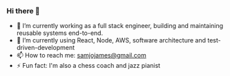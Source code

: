 ### Hi there 👋

- 🔭 I’m currently working as a full stack engineer, building and maintaining reusable systems end-to-end.
- 🌱 I’m currently using React, Node, AWS, software architecture and test-driven-development
- 📫 How to reach me: samjojames@gmail.com
- ⚡ Fun fact: I'm also a chess coach and jazz pianist
